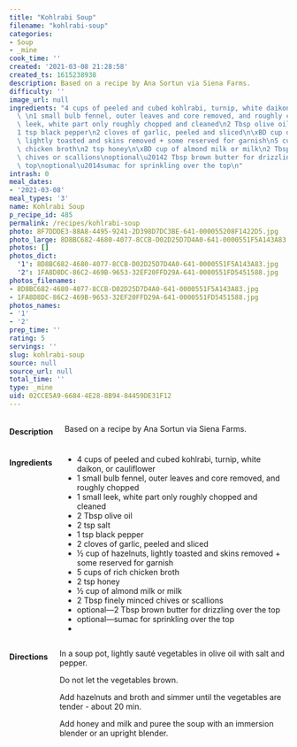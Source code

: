 ```yaml
---
title: "Kohlrabi Soup"
filename: "kohlrabi-soup"
categories:
- Soup
- _mine
cook_time: ''
created: '2021-03-08 21:28:58'
created_ts: 1615238938
description: Based on a recipe by Ana Sortun via Siena Farms.
difficulty: ''
image_url: null
ingredients: "4 cups of peeled and cubed kohlrabi, turnip, white daikon, or cauliflower\
  \ \n1 small bulb fennel, outer leaves and core removed, and roughly chopped\n1 small\
  \ leek, white part only roughly chopped and cleaned\n2 Tbsp olive oil\n2 tsp salt\n\
  1 tsp black pepper\n2 cloves of garlic, peeled and sliced\n\xBD cup of hazelnuts,\
  \ lightly toasted and skins removed + some reserved for garnish\n5 cups of rich\
  \ chicken broth\n2 tsp honey\n\xBD cup of almond milk or milk\n2 Tbsp finely minced\
  \ chives or scallions\noptional\u20142 Tbsp brown butter for drizzling over the\
  \ top\noptional\u2014sumac for sprinkling over the top\n"
intrash: 0
meal_dates:
- '2021-03-08'
meal_types: '3'
name: Kohlrabi Soup
p_recipe_id: 485
permalink: /recipes/kohlrabi-soup
photo: 8F7DDDE3-88A8-4495-9241-2D398D7DC3BE-641-000055208F1422D5.jpg
photo_large: 8D8BC682-4680-4077-8CCB-D02D25D7D4A0-641-0000551F5A143A83.jpg
photos: []
photos_dict:
  '1': 8D8BC682-4680-4077-8CCB-D02D25D7D4A0-641-0000551F5A143A83.jpg
  '2': 1FA8D8DC-86C2-469B-9653-32EF20FFD29A-641-0000551FD5451588.jpg
photos_filenames:
- 8D8BC682-4680-4077-8CCB-D02D25D7D4A0-641-0000551F5A143A83.jpg
- 1FA8D8DC-86C2-469B-9653-32EF20FFD29A-641-0000551FD5451588.jpg
photos_names:
- '1'
- '2'
prep_time: ''
rating: 5
servings: ''
slug: kohlrabi-soup
source: null
source_url: null
total_time: ''
type: _mine
uid: 02CCE5A9-6684-4E28-8B94-84459DE31F12
---
```

<div class="large-8 medium-7 columns" id="writeup">		<h4 id="description">Description</h4>
<div class="box box-description content"><p>Based on a recipe by Ana Sortun via Siena Farms.</p>
</div>	</div><!-- #writeup -->
</div><!-- #row-one -->
<div class="row" id="row-two">	<div class="medium-4 small-5 columns"><h4 id="ingredients">Ingredients</h4><div class="box box-ingredients content"><ul>
<li>4 cups of peeled and cubed kohlrabi, turnip, white daikon, or cauliflower</li>
<li>1 small bulb fennel, outer leaves and core removed, and roughly chopped</li>
<li>1 small leek, white part only roughly chopped and cleaned</li>
<li>2 Tbsp olive oil</li>
<li>2 tsp salt</li>
<li>1 tsp black pepper</li>
<li>2 cloves of garlic, peeled and sliced</li>
<li>½ cup of hazelnuts, lightly toasted and skins removed + some reserved for garnish</li>
<li>5 cups of rich chicken broth</li>
<li>2 tsp honey</li>
<li>½ cup of almond milk or milk</li>
<li>2 Tbsp finely minced chives or scallions</li>
<li>optional—2 Tbsp brown butter for drizzling over the top</li>
<li>optional—sumac for sprinkling over the top</li>
<li></li>
</ul>
</div>	</div>	<div class="medium-6 small-7 columns"><h4 id="directions">Directions</h4><div class="box box-directions content"><p>In a soup pot, lightly sauté vegetables in olive oil with salt and pepper.</p>
<p>Do not let the vegetables brown.</p>
<p>Add hazelnuts and broth and simmer until the vegetables are tender - about 20 min.</p>
<p>Add honey and milk and puree the soup with an immersion blender or an upright blender.</p>
</div>	</div>	<div class="medium-2 columns" id="photo-sidebar">